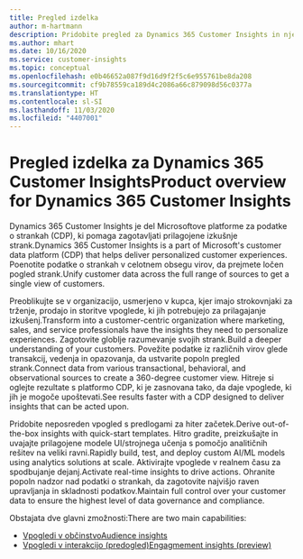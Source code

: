 ```yaml
---
title: Pregled izdelka
author: m-hartmann
description: Pridobite pregled za Dynamics 365 Customer Insights in njegove zmogljivosti.
ms.author: mhart
ms.date: 10/16/2020
ms.service: customer-insights
ms.topic: conceptual
ms.openlocfilehash: e0b46652a087f9d16d9f2f5c6e955761be8da208
ms.sourcegitcommit: cf9b78559ca189d4c2086a66c879098d56c0377a
ms.translationtype: HT
ms.contentlocale: sl-SI
ms.lasthandoff: 11/03/2020
ms.locfileid: "4407001"
---
```

# <a name="product-overview-for-dynamics-365-customer-insights"></a><span data-ttu-id="26617-103">Pregled izdelka za Dynamics 365 Customer Insights</span><span class="sxs-lookup"><span data-stu-id="26617-103">Product overview for Dynamics 365 Customer Insights</span></span>

<span data-ttu-id="26617-104">Dynamics 365 Customer Insights je del Microsoftove platforme za podatke o strankah (CDP), ki pomaga zagotavljati prilagojene izkušnje strank.</span><span class="sxs-lookup"><span data-stu-id="26617-104">Dynamics 365 Customer Insights is a part of Microsoft's customer data platform (CDP) that helps deliver personalized customer experiences.</span></span> <span data-ttu-id="26617-105">Poenotite podatke o strankah v celotnem obsegu virov, da prejmete ločen pogled strank.</span><span class="sxs-lookup"><span data-stu-id="26617-105">Unify customer data across the full range of sources to get a single view of customers.</span></span> 

<span data-ttu-id="26617-106">Preoblikujte se v organizacijo, usmerjeno v kupca, kjer imajo strokovnjaki za trženje, prodajo in storitve vpoglede, ki jih potrebujejo za prilagajanje izkušenj.</span><span class="sxs-lookup"><span data-stu-id="26617-106">Transform into a customer-centric organization where marketing, sales, and service professionals have the insights they need to personalize experiences.</span></span> <span data-ttu-id="26617-107">Zagotovite globlje razumevanje svojih strank.</span><span class="sxs-lookup"><span data-stu-id="26617-107">Build a deeper understanding of your customers.</span></span> <span data-ttu-id="26617-108">Povežite podatke iz različnih virov glede transakcij, vedenja in opazovanja, da ustvarite popoln pregled strank.</span><span class="sxs-lookup"><span data-stu-id="26617-108">Connect data from various transactional, behavioral, and observational sources to create a 360-degree customer view.</span></span> <span data-ttu-id="26617-109">Hitreje si oglejte rezultate s platformo CDP, ki je zasnovana tako, da daje vpoglede, ki jih je mogoče upoštevati.</span><span class="sxs-lookup"><span data-stu-id="26617-109">See results faster with a CDP designed to deliver insights that can be acted upon.</span></span> 

<span data-ttu-id="26617-110">Pridobite neposreden vpogled s predlogami za hiter začetek.</span><span class="sxs-lookup"><span data-stu-id="26617-110">Derive out-of-the-box insights with quick-start templates.</span></span> <span data-ttu-id="26617-111">Hitro gradite, preizkušajte in uvajajte prilagojene modele UI/strojnega učenja s pomočjo analitičnih rešitev na veliki ravni.</span><span class="sxs-lookup"><span data-stu-id="26617-111">Rapidly build, test, and deploy custom AI/ML models using analytics solutions at scale.</span></span> <span data-ttu-id="26617-112">Aktivirajte vpoglede v realnem času za spodbujanje dejanj.</span><span class="sxs-lookup"><span data-stu-id="26617-112">Activate real-time insights to drive actions.</span></span> <span data-ttu-id="26617-113">Ohranite popoln nadzor nad podatki o strankah, da zagotovite najvišjo raven upravljanja in skladnosti podatkov.</span><span class="sxs-lookup"><span data-stu-id="26617-113">Maintain full control over your customer data to ensure the highest level of data governance and compliance.</span></span> 

<span data-ttu-id="26617-114">Obstajata dve glavni zmožnosti:</span><span class="sxs-lookup"><span data-stu-id="26617-114">There are two main capabilities:</span></span> 

- [<span data-ttu-id="26617-115">Vpogledi v občinstvo</span><span class="sxs-lookup"><span data-stu-id="26617-115">Audience insights</span></span>](audience-insights/overview.md)
- [<span data-ttu-id="26617-116">Vpogledi v interakcijo (predogled)</span><span class="sxs-lookup"><span data-stu-id="26617-116">Engagmement insights (preview)</span></span>](engagement-insights/index.yml)
 